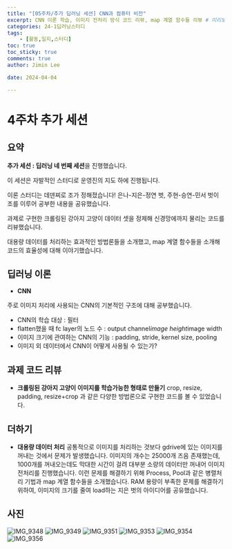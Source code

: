 ```yaml
---
title: "[05주차/추가 딥러닝 세션] CNN과 컴퓨터 비전"
excerpt: CNN 이론 학습, 이미지 전처리 방식 코드 리뷰, map 계열 함수들 리뷰 # 미리보기로 보이는 부분
categories: 24-1딥러닝스터디
tags: 
    - [활동,일지,스터디]
toc: true
toc_sticky: true
comments: true
author: Jimin Lee

date: 2024-04-04

---
```

# 4주차 추가 세션

## 요약

**추가 세션 : 딥러닝 네 번째 세션**을 진행했습니다. 

이 세션은 자발적인 스터디로 운영진의 지도 하에 진행됩니다. 

이론 스터디는 데덴찌로 조가 정해졌습니다! 은나-지은-정연 벗, 주현-승연-민서 벗이 조를 이루어 공부한 내용을 공유했습니다. 

과제로 구현한 크롤링된 강아지 고양이 데이터 셋을 정제해 신경망에까지 물리는 코드를 리뷰했습니다. 

대용량 데이터를 처리하는 효과적인 방법론들을 소개했고, map 계열 함수들을 소개해 코드의 효율성에 대해 이야기했습니다. 


## 딥러닝 이론

- **CNN**

주로 이미지 처리에 사용되는 CNN의 기본적인 구조에 대해 공부했습니다. 

- CNN의 학습 대상 : 필터
- flatten했을 때 fc layer의 노드 수 : output channel*image height*image width
- 이미지 크기에 관여하는 CNN의 기능 : padding, stride, kernel size, pooling 
- 이미지 외 데이터에서 CNN이 어떻게 사용될 수 있는가?

## 과제 코드 리뷰
- **크롤링된 강아지 고양이 이미지를 학습가능한 형태로 만들기**
crop, resize, padding, resize+crop 과 같은 다양한 방법론으로 구현한 코드를 볼 수 있었습니다. 


## 더하기 
- **대용량 데이터 처리**
공통적으로 이미지를 처리하는 것보다 gdrive에 있는 이미지를 꺼내는 것에서 문제가 발생했습니다. 이미지의 개수는 25000개 즈음 존재했는데, 1000개를 꺼내오는데도 막대한 시간이 걸려 대부분 소량의 데이터만 꺼내어 이미지 전처리를 진행했습니다. 이런 문제를 해결하기 위해 Process, Pool과 같은 병렬처리 기법과 map 계열 함수들을 소개했습니다. RAM 용량이 부족한 문제를 해결하기 위하여, 이미지의 크기를 줄여 load하는 지은 벗의 아이디어를 공유했습니다. 

## 사진
![IMG_9348](https://github.com/KanghwaSisters/kanghwasisters.github.io/assets/126959470/54acbe46-1d06-46c2-9601-1d046bf474f6)
![IMG_9349](https://github.com/KanghwaSisters/kanghwasisters.github.io/assets/126959470/baf10d9c-fc14-44af-af89-cc6f37e38896)
![IMG_9351](https://github.com/KanghwaSisters/kanghwasisters.github.io/assets/126959470/71cca52a-06eb-4dcc-b331-a85be9663e20)
![IMG_9353](https://github.com/KanghwaSisters/kanghwasisters.github.io/assets/126959470/dbafa8ea-355c-411c-9622-e2d2e78c7fde)
![IMG_9354](https://github.com/KanghwaSisters/kanghwasisters.github.io/assets/126959470/bfbcc38c-389a-441e-a84e-d30dc3fdb4fd)
![IMG_9356](https://github.com/KanghwaSisters/kanghwasisters.github.io/assets/126959470/91004fda-f05d-4648-bd58-9cd2d7c9efcd)





